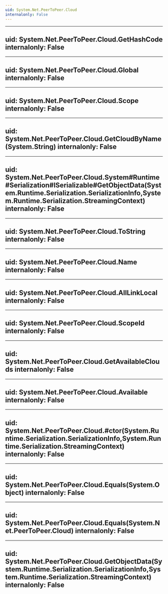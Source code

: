 ```yaml
---
uid: System.Net.PeerToPeer.Cloud
internalonly: False
---
```


---
uid: System.Net.PeerToPeer.Cloud.GetHashCode
internalonly: False
---

---
uid: System.Net.PeerToPeer.Cloud.Global
internalonly: False
---

---
uid: System.Net.PeerToPeer.Cloud.Scope
internalonly: False
---

---
uid: System.Net.PeerToPeer.Cloud.GetCloudByName(System.String)
internalonly: False
---

---
uid: System.Net.PeerToPeer.Cloud.System#Runtime#Serialization#ISerializable#GetObjectData(System.Runtime.Serialization.SerializationInfo,System.Runtime.Serialization.StreamingContext)
internalonly: False
---

---
uid: System.Net.PeerToPeer.Cloud.ToString
internalonly: False
---

---
uid: System.Net.PeerToPeer.Cloud.Name
internalonly: False
---

---
uid: System.Net.PeerToPeer.Cloud.AllLinkLocal
internalonly: False
---

---
uid: System.Net.PeerToPeer.Cloud.ScopeId
internalonly: False
---

---
uid: System.Net.PeerToPeer.Cloud.GetAvailableClouds
internalonly: False
---

---
uid: System.Net.PeerToPeer.Cloud.Available
internalonly: False
---

---
uid: System.Net.PeerToPeer.Cloud.#ctor(System.Runtime.Serialization.SerializationInfo,System.Runtime.Serialization.StreamingContext)
internalonly: False
---

---
uid: System.Net.PeerToPeer.Cloud.Equals(System.Object)
internalonly: False
---

---
uid: System.Net.PeerToPeer.Cloud.Equals(System.Net.PeerToPeer.Cloud)
internalonly: False
---

---
uid: System.Net.PeerToPeer.Cloud.GetObjectData(System.Runtime.Serialization.SerializationInfo,System.Runtime.Serialization.StreamingContext)
internalonly: False
---
